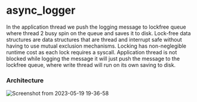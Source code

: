 # async_logger

In the application thread we push the logging message to lockfree queue where thread 2 busy spin on the queue and saves it to disk.
Lock-free data structures are data structures that are thread and interrupt safe without having to use mutual exclusion mechanisms. 
Locking has non-neglegible runtime cost as each lock requires a syscall. Application thread is not blocked while logging the message it 
will just push the message to the lockfree queue, where write thread will run on its own saving to disk.

### Architecture 

![Screenshot from 2023-05-19 19-36-58](https://github.com/Naseefabu/HFTRepo/assets/104965020/9ba0ab4d-c71c-436e-9d62-a8859da118a3)